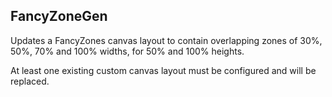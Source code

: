 ## FancyZoneGen

Updates a FancyZones canvas layout to contain overlapping zones of
30%, 50%, 70% and 100% widths, for 50% and 100% heights.

At least one existing custom canvas layout must be configured and will be replaced.
